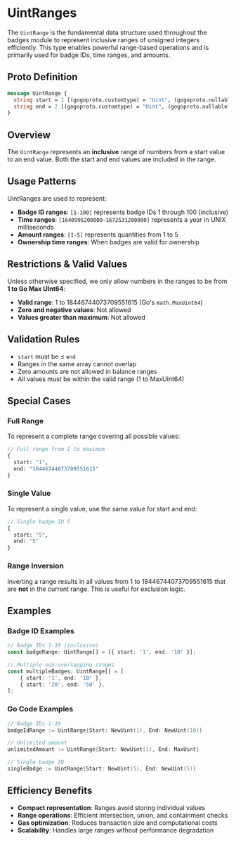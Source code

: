 # UintRanges

The `UintRange` is the fundamental data structure used throughout the badges module to represent inclusive ranges of unsigned integers efficiently. This type enables powerful range-based operations and is primarily used for badge IDs, time ranges, and amounts.

## Proto Definition

```protobuf
message UintRange {
  string start = 1 [(gogoproto.customtype) = "Uint", (gogoproto.nullable) = false];
  string end = 2 [(gogoproto.customtype) = "Uint", (gogoproto.nullable) = false];
}
```

## Overview

The `UintRange` represents an **inclusive** range of numbers from a start value to an end value. Both the start and end values are included in the range.

## Usage Patterns

UintRanges are used to represent:

-   **Badge ID ranges**: `[1-100]` represents badge IDs 1 through 100 (inclusive)
-   **Time ranges**: `[1640995200000-1672531200000]` represents a year in UNIX milliseconds
-   **Amount ranges**: `[1-5]` represents quantities from 1 to 5
-   **Ownership time ranges**: When badges are valid for ownership

## Restrictions & Valid Values

Unless otherwise specified, we only allow numbers in the ranges to be from **1 to Go Max UInt64**:

-   **Valid range**: 1 to 18446744073709551615 (Go's `math.MaxUint64`)
-   **Zero and negative values**: Not allowed
-   **Values greater than maximum**: Not allowed

## Validation Rules

-   `start` must be ≤ `end`
-   Ranges in the same array cannot overlap
-   Zero amounts are not allowed in balance ranges
-   All values must be within the valid range (1 to MaxUint64)

## Special Cases

### Full Range

To represent a complete range covering all possible values:

```protobuf
// Full range from 1 to maximum
{
  start: "1",
  end: "18446744073709551615"
}
```

### Single Value

To represent a single value, use the same value for start and end:

```protobuf
// Single badge ID 5
{
  start: "5",
  end: "5"
}
```

### Range Inversion

Inverting a range results in all values from 1 to 18446744073709551615 that are **not** in the current range. This is useful for exclusion logic.

## Examples

### Badge ID Examples

```typescript
// Badge IDs 1-10 (inclusive)
const badgeRange: UintRange[] = [{ start: '1', end: '10' }];

// Multiple non-overlapping ranges
const multipleBadges: UintRange[] = [
    { start: '1', end: '10' },
    { start: '20', end: '50' },
];
```

### Go Code Examples

```go
// Badge IDs 1-10
badgeIdRange := UintRange{Start: NewUint(1), End: NewUint(10)}

// Unlimited amount
unlimitedAmount := UintRange{Start: NewUint(1), End: MaxUint}

// Single badge ID
singleBadge := UintRange{Start: NewUint(5), End: NewUint(5)}
```

## Efficiency Benefits

-   **Compact representation**: Ranges avoid storing individual values
-   **Range operations**: Efficient intersection, union, and containment checks
-   **Gas optimization**: Reduces transaction size and computational costs
-   **Scalability**: Handles large ranges without performance degradation
